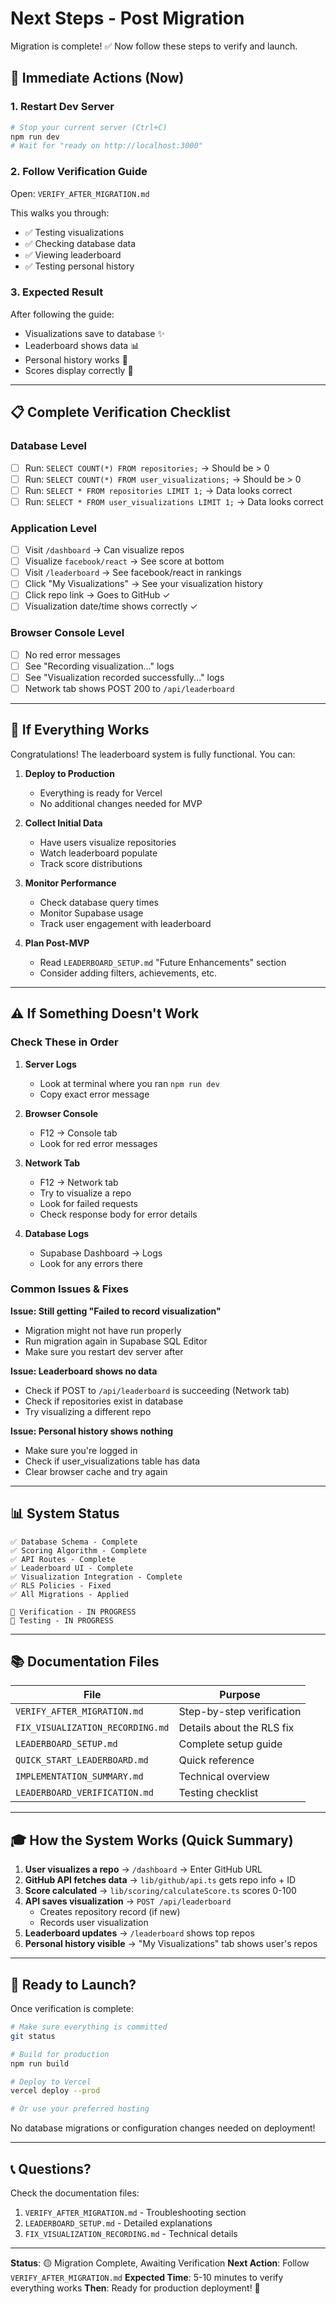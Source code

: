 # Next Steps - Post Migration

Migration is complete! ✅ Now follow these steps to verify and launch.

## 🚀 Immediate Actions (Now)

### 1. Restart Dev Server
```bash
# Stop your current server (Ctrl+C)
npm run dev
# Wait for "ready on http://localhost:3000"
```

### 2. Follow Verification Guide
Open: `VERIFY_AFTER_MIGRATION.md`

This walks you through:
- ✅ Testing visualizations
- ✅ Checking database data
- ✅ Viewing leaderboard
- ✅ Testing personal history

### 3. Expected Result
After following the guide:
- Visualizations save to database ✨
- Leaderboard shows data 📊
- Personal history works 👤
- Scores display correctly 🎯

---

## 📋 Complete Verification Checklist

### Database Level
- [ ] Run: `SELECT COUNT(*) FROM repositories;` → Should be > 0
- [ ] Run: `SELECT COUNT(*) FROM user_visualizations;` → Should be > 0
- [ ] Run: `SELECT * FROM repositories LIMIT 1;` → Data looks correct
- [ ] Run: `SELECT * FROM user_visualizations LIMIT 1;` → Data looks correct

### Application Level
- [ ] Visit `/dashboard` → Can visualize repos
- [ ] Visualize `facebook/react` → See score at bottom
- [ ] Visit `/leaderboard` → See facebook/react in rankings
- [ ] Click "My Visualizations" → See your visualization history
- [ ] Click repo link → Goes to GitHub ✓
- [ ] Visualization date/time shows correctly ✓

### Browser Console Level
- [ ] No red error messages
- [ ] See "Recording visualization..." logs
- [ ] See "Visualization recorded successfully..." logs
- [ ] Network tab shows POST 200 to `/api/leaderboard`

---

## 🎯 If Everything Works

Congratulations! The leaderboard system is fully functional. You can:

1. **Deploy to Production**
   - Everything is ready for Vercel
   - No additional changes needed for MVP

2. **Collect Initial Data**
   - Have users visualize repositories
   - Watch leaderboard populate
   - Track score distributions

3. **Monitor Performance**
   - Check database query times
   - Monitor Supabase usage
   - Track user engagement with leaderboard

4. **Plan Post-MVP**
   - Read `LEADERBOARD_SETUP.md` "Future Enhancements" section
   - Consider adding filters, achievements, etc.

---

## ⚠️ If Something Doesn't Work

### Check These in Order

1. **Server Logs**
   - Look at terminal where you ran `npm run dev`
   - Copy exact error message

2. **Browser Console**
   - F12 → Console tab
   - Look for red error messages

3. **Network Tab**
   - F12 → Network tab
   - Try to visualize a repo
   - Look for failed requests
   - Check response body for error details

4. **Database Logs**
   - Supabase Dashboard → Logs
   - Look for any errors there

### Common Issues & Fixes

**Issue: Still getting "Failed to record visualization"**
- Migration might not have run properly
- Run migration again in Supabase SQL Editor
- Make sure you restart dev server after

**Issue: Leaderboard shows no data**
- Check if POST to `/api/leaderboard` is succeeding (Network tab)
- Check if repositories exist in database
- Try visualizing a different repo

**Issue: Personal history shows nothing**
- Make sure you're logged in
- Check if user_visualizations table has data
- Clear browser cache and try again

---

## 📊 System Status

```
✅ Database Schema - Complete
✅ Scoring Algorithm - Complete
✅ API Routes - Complete
✅ Leaderboard UI - Complete
✅ Visualization Integration - Complete
✅ RLS Policies - Fixed
✅ All Migrations - Applied

🔄 Verification - IN PROGRESS
🔄 Testing - IN PROGRESS
```

---

## 📚 Documentation Files

| File | Purpose |
|------|---------|
| `VERIFY_AFTER_MIGRATION.md` | Step-by-step verification |
| `FIX_VISUALIZATION_RECORDING.md` | Details about the RLS fix |
| `LEADERBOARD_SETUP.md` | Complete setup guide |
| `QUICK_START_LEADERBOARD.md` | Quick reference |
| `IMPLEMENTATION_SUMMARY.md` | Technical overview |
| `LEADERBOARD_VERIFICATION.md` | Testing checklist |

---

## 🎓 How the System Works (Quick Summary)

1. **User visualizes a repo** → `/dashboard` → Enter GitHub URL
2. **GitHub API fetches data** → `lib/github/api.ts` gets repo info + ID
3. **Score calculated** → `lib/scoring/calculateScore.ts` scores 0-100
4. **API saves visualization** → `POST /api/leaderboard`
   - Creates repository record (if new)
   - Records user visualization
5. **Leaderboard updates** → `/leaderboard` shows top repos
6. **Personal history visible** → "My Visualizations" tab shows user's repos

---

## 🚀 Ready to Launch?

Once verification is complete:

```bash
# Make sure everything is committed
git status

# Build for production
npm run build

# Deploy to Vercel
vercel deploy --prod

# Or use your preferred hosting
```

No database migrations or configuration changes needed on deployment!

---

## 📞 Questions?

Check the documentation files:
1. `VERIFY_AFTER_MIGRATION.md` - Troubleshooting section
2. `LEADERBOARD_SETUP.md` - Detailed explanations
3. `FIX_VISUALIZATION_RECORDING.md` - Technical details

---

**Status**: 🟡 Migration Complete, Awaiting Verification
**Next Action**: Follow `VERIFY_AFTER_MIGRATION.md`
**Expected Time**: 5-10 minutes to verify everything works
**Then**: Ready for production deployment! 🚀

